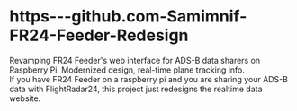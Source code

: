 # https---github.com-Samimnif-FR24-Feeder-Redesign
Revamping FR24 Feeder's web interface for ADS-B data sharers on Raspberry Pi. Modernized design, real-time plane tracking info. 
<br>
If you have FR24 Feeder on a raspberry pi and you are sharing your ADS-B data with FlightRadar24, this project just redesigns the realtime data website.

